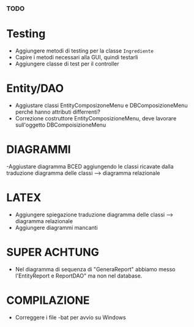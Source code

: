 ### TODO

# Testing

- Aggiungere metodi di testing per la classe `Ingrediente`
- Capire i metodi necessari alla GUI, quindi testarli
- Aggiungere classe di test per il controller

# Entity/DAO

- Aggiustare classi EntityComposizoneMenu e DBComposizioneMenu perché hanno attributi differrenti?
- Correzione costruttore EntityComposizioneMenu, deve lavorare sull'oggetto DBCompoisizioneMenu

# DIAGRAMMI

-Aggiustare diagramma BCED aggiungendo le classi ricavate dalla traduzione diagramma delle classi --> diagramma relazionale

# LATEX

- Aggiungere spiegazione traduzione diagramma delle classi --> diagramma relazionale
- Aggiungere diagrammi mancanti

# SUPER ACHTUNG

- Nel diagramma di sequenza di "GeneraReport" abbiamo messo l'EntityReport e ReportDAO" ma non nel database.

# COMPILAZIONE

- Correggere i file -bat per avvio su Windows
